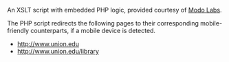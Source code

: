 An XSLT script with embedded PHP logic, provided courtesy of [Modo Labs](https://github.com/modolabs/Kurogo-Mobile-Web).

The PHP script redirects the following pages to their corresponding mobile-friendly counterparts, if a mobile device is detected. 

* http://www.union.edu
* http://www.union.edu/library